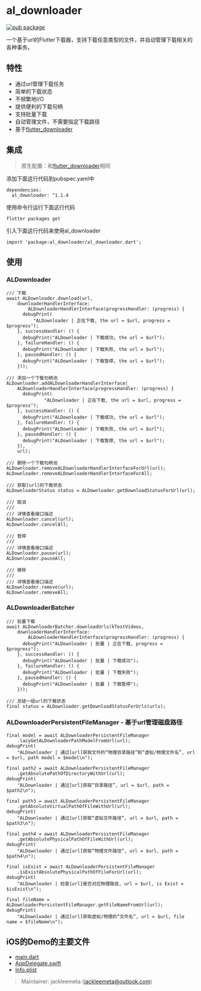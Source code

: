 # al_downloader

[![pub package](https://img.shields.io/pub/v/al_downloader.svg)](https://pub.dartlang.org/packages/al_downloader)

一个基于url的Flutter下载器，支持下载任意类型的文件，并自动管理下载相关的各种事务。

## 特性

* 通过url管理下载任务
* 简单的下载状态
* 不频繁地I/O
* 提供便利的下载句柄
* 支持批量下载
* 自动管理文件，不需要指定下载路径
* 基于[flutter_downloader](https://pub.dev/packages/flutter_downloader)

## 集成

> 原生配置：和[flutter_downloader](https://pub.dev/packages/flutter_downloader)相同

添加下面这行代码到pubspec.yaml中

```
dependencies:
  al_downloader: ^1.1.4
```

使用命令行运行下面这行代码
```
flutter packages get
```

引入下面这行代码来使用al_downloader
```
import 'package:al_downloader/al_downloader.dart';
```

## 使用

### ALDownloader

```
/// 下载
await ALDownloader.download(url,
    downloaderHandlerInterface:
        ALDownloaderHandlerInterface(progressHandler: (progress) {
      debugPrint(
          "ALDownloader | 正在下载, the url = $url, progress = $progress");
    }, successHandler: () {
      debugPrint("ALDownloader | 下载成功, the url = $url");
    }, failureHandler: () {
      debugPrint("ALDownloader | 下载失败, the url = $url");
    }, pausedHandler: () {
      debugPrint("ALDownloader | 下载暂停, the url = $url");
    }));
```

```
/// 添加一个下载句柄池
ALDownloader.addALDownloaderHandlerInterface(
    ALDownloaderHandlerInterface(progressHandler: (progress) {
      debugPrint(
              "ALDownloader | 正在下载, the url = $url, progress = $progress");
    }, successHandler: () {
      debugPrint("ALDownloader | 下载成功, the url = $url");
    }, failureHandler: () {
      debugPrint("ALDownloader | 下载失败, the url = $url");
    }, pausedHandler: () {
      debugPrint("ALDownloader | 下载暂停, the url = $url");
    }),
    url);
```

```
/// 删除一个下载句柄池
ALDownloader.removeALDownloaderHandlerInterfaceForUrl(url);
ALDownloader.removeALDownloaderHandlerInterfaceForAll;
```

```
/// 获取[url]的下载状态
ALDownloaderStatus status = ALDownloader.getDownloadStatusForUrl(url);
```

```
/// 取消
///
/// 详情查看接口描述
ALDownloader.cancel(url);
ALDownloader.cancelAll;
```

```
/// 暂停
///
/// 详情查看接口描述
ALDownloader.pause(url);
ALDownloader.pauseAll;
```

```
/// 移除
///
/// 详情查看接口描述
ALDownloader.remove(url);
ALDownloader.removeAll;
```

### ALDownloaderBatcher

```
/// 批量下载
await ALDownloaderBatcher.downloadUrls(kTestVideos,
    downloaderHandlerInterface:
        ALDownloaderHandlerInterface(progressHandler: (progress) {
      debugPrint("ALDownloader | 批量 | 正在下载, progress = $progress");
    }, successHandler: () {
      debugPrint("ALDownloader | 批量 | 下载成功");
    }, failureHandler: () {
      debugPrint("ALDownloader | 批量 | 下载失败");
    }, pausedHandler: () {
      debugPrint("ALDownloader | 批量 | 下载暂停");
    }));
```

```
/// 总结一组url的下载状态
final status = ALDownloader.getDownloadStatusForUrls(urls);
```

### ALDownloaderPersistentFileManager - 基于url管理磁盘路径

```
final model = await ALDownloaderPersistentFileManager
    .lazyGetALDownloaderPathModelFromUrl(url);
debugPrint(
    "ALDownloader | 通过[url]获取文件的“物理目录路径”和“虚拟/物理文件名”, url = $url, path model = $model\n");

final path2 = await ALDownloaderPersistentFileManager
    .getAbsolutePathOfDirectoryWithUrl(url);
debugPrint(
    "ALDownloader | 通过[url]获取“目录路径”, url = $url, path = $path2\n");

final path3 = await ALDownloaderPersistentFileManager
    .getAbsoluteVirtualPathOfFileWithUrl(url);
debugPrint(
    "ALDownloader | 通过[url]获取“虚拟文件路径”, url = $url, path = $path3\n");

final path4 = await ALDownloaderPersistentFileManager
    .getAbsolutePhysicalPathOfFileWithUrl(url);
debugPrint(
    "ALDownloader | 通过[url]获取“物理文件路径”, url = $url, path = $path4\n");

final isExist = await ALDownloaderPersistentFileManager
    .isExistAbsolutePhysicalPathOfFileForUrl(url);
debugPrint(
    "ALDownloader | 检查[url]是否对应物理路径, url = $url, is Exist = $isExist\n");

final fileName = ALDownloaderPersistentFileManager.getFileNameFromUrl(url);
debugPrint(
    "ALDownloader | 通过[url]获取虚拟/物理的“文件名”, url = $url, file name = $fileName\n");
```

## iOS的Demo的主要文件
- [main.dart](https://github.com/jackleemeta/al_downloader_flutter/blob/master/example/lib/main.dart)
- [AppDelegate.swift](https://github.com/jackleemeta/al_downloader_flutter/blob/master/example/ios/Runner/AppDelegate.swift)
- [Info.plist](https://github.com/jackleemeta/al_downloader_flutter/blob/master/example/ios/Runner/Info.plist)

> Maintainer: jackleemeta (jackleemeta@outlook.com)